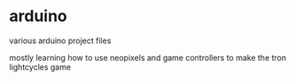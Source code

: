 # arduino
various arduino project files

mostly learning how to use neopixels and game controllers to make the tron lightcycles game
